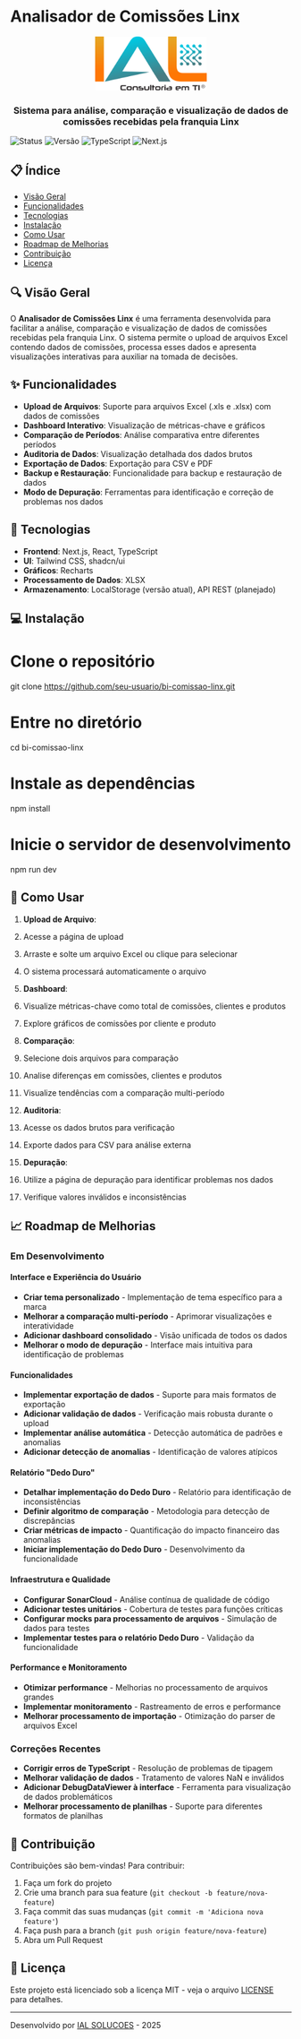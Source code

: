 # Analisador de Comissões Linx

<div align="center">
  <img src="./public/logo.png" alt="Logo do Analisador de Comissões" width="200"/>
  <br/>
  <h3>Sistema para análise, comparação e visualização de dados de comissões recebidas pela franquia Linx</h3>
</div>

![Status](https://img.shields.io/badge/status-em%20desenvolvimento-yellow)
![Versão](https://img.shields.io/badge/versão-1.1.24-blue)
![TypeScript](https://img.shields.io/badge/TypeScript-5.0.4-blue)
![Next.js](https://img.shields.io/badge/Next.js-14.0.0-black)

## 📋 Índice

- [Visão Geral](#-visão-geral)
- [Funcionalidades](#-funcionalidades)
- [Tecnologias](#-tecnologias)
- [Instalação](#-instalação)
- [Como Usar](#-como-usar)
- [Roadmap de Melhorias](#-roadmap-de-melhorias)
- [Contribuição](#-contribuição)
- [Licença](#-licença)

## 🔍 Visão Geral

O **Analisador de Comissões Linx** é uma ferramenta desenvolvida para facilitar a análise, comparação e visualização de dados de comissões recebidas pela franquia Linx. O sistema permite o upload de arquivos Excel contendo dados de comissões, processa esses dados e apresenta visualizações interativas para auxiliar na tomada de decisões.

## ✨ Funcionalidades

- **Upload de Arquivos**: Suporte para arquivos Excel (.xls e .xlsx) com dados de comissões
- **Dashboard Interativo**: Visualização de métricas-chave e gráficos
- **Comparação de Períodos**: Análise comparativa entre diferentes períodos
- **Auditoria de Dados**: Visualização detalhada dos dados brutos
- **Exportação de Dados**: Exportação para CSV e PDF
- **Backup e Restauração**: Funcionalidade para backup e restauração de dados
- **Modo de Depuração**: Ferramentas para identificação e correção de problemas nos dados

## 🚀 Tecnologias

- **Frontend**: Next.js, React, TypeScript
- **UI**: Tailwind CSS, shadcn/ui
- **Gráficos**: Recharts
- **Processamento de Dados**: XLSX
- **Armazenamento**: LocalStorage (versão atual), API REST (planejado)

## 💻 Instalação

# Clone o repositório
git clone https://github.com/seu-usuario/bi-comissao-linx.git

# Entre no diretório
cd bi-comissao-linx

# Instale as dependências
npm install

# Inicie o servidor de desenvolvimento
npm run dev

## 📖 Como Usar

1. **Upload de Arquivo**:

1. Acesse a página de upload
2. Arraste e solte um arquivo Excel ou clique para selecionar
3. O sistema processará automaticamente o arquivo



2. **Dashboard**:

1. Visualize métricas-chave como total de comissões, clientes e produtos
2. Explore gráficos de comissões por cliente e produto



3. **Comparação**:

1. Selecione dois arquivos para comparação
2. Analise diferenças em comissões, clientes e produtos
3. Visualize tendências com a comparação multi-período



4. **Auditoria**:

1. Acesse os dados brutos para verificação
2. Exporte dados para CSV para análise externa



5. **Depuração**:

1. Utilize a página de depuração para identificar problemas nos dados
2. Verifique valores inválidos e inconsistências





## 📈 Roadmap de Melhorias

### Em Desenvolvimento

#### Interface e Experiência do Usuário

- **Criar tema personalizado** - Implementação de tema específico para a marca
- **Melhorar a comparação multi-período** - Aprimorar visualizações e interatividade
- **Adicionar dashboard consolidado** - Visão unificada de todos os dados
- **Melhorar o modo de depuração** - Interface mais intuitiva para identificação de problemas


#### Funcionalidades

- **Implementar exportação de dados** - Suporte para mais formatos de exportação
- **Adicionar validação de dados** - Verificação mais robusta durante o upload
- **Implementar análise automática** - Detecção automática de padrões e anomalias
- **Adicionar detecção de anomalias** - Identificação de valores atípicos


#### Relatório "Dedo Duro"

- **Detalhar implementação do Dedo Duro** - Relatório para identificação de inconsistências
- **Definir algoritmo de comparação** - Metodologia para detecção de discrepâncias
- **Criar métricas de impacto** - Quantificação do impacto financeiro das anomalias
- **Iniciar implementação do Dedo Duro** - Desenvolvimento da funcionalidade


#### Infraestrutura e Qualidade

- **Configurar SonarCloud** - Análise contínua de qualidade de código
- **Adicionar testes unitários** - Cobertura de testes para funções críticas
- **Configurar mocks para processamento de arquivos** - Simulação de dados para testes
- **Implementar testes para o relatório Dedo Duro** - Validação da funcionalidade


#### Performance e Monitoramento

- **Otimizar performance** - Melhorias no processamento de arquivos grandes
- **Implementar monitoramento** - Rastreamento de erros e performance
- **Melhorar processamento de importação** - Otimização do parser de arquivos Excel


### Correções Recentes

- **Corrigir erros de TypeScript** - Resolução de problemas de tipagem
- **Melhorar validação de dados** - Tratamento de valores NaN e inválidos
- **Adicionar DebugDataViewer à interface** - Ferramenta para visualização de dados problemáticos
- **Melhorar processamento de planilhas** - Suporte para diferentes formatos de planilhas

<Actions>
  <Action name="Implementar relatório Dedo Duro" description="Desenvolver a funcionalidade de detecção de inconsistências" />
  <Action name="Melhorar visualizações de gráficos" description="Adicionar mais opções de visualização e interatividade" />
  <Action name="Implementar autenticação" description="Adicionar sistema de login e controle de acesso" />
  <Action name="Migrar para banco de dados" description="Substituir localStorage por uma solução de banco de dados" />
  <Action name="Adicionar suporte a mais formatos" description="Permitir importação de CSV e outros formatos" />
</Actions>

## 👥 Contribuição

Contribuições são bem-vindas! Para contribuir:

1. Faça um fork do projeto
2. Crie uma branch para sua feature (`git checkout -b feature/nova-feature`)
3. Faça commit das suas mudanças (`git commit -m 'Adiciona nova feature'`)
4. Faça push para a branch (`git push origin feature/nova-feature`)
5. Abra um Pull Request


## 📄 Licença

Este projeto está licenciado sob a licença MIT - veja o arquivo [LICENSE](LICENSE) para detalhes.

---

Desenvolvido por [IAL SOLUCOES](mailto:matheus@ialinformatica.com.br) - 2025